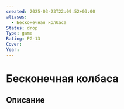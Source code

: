 ```yaml
---
created: 2025-03-23T22:09:52+03:00
aliases:
  - Бесконечная колбаса
Status: drop
Type: game
Rating: PG-13
Cover:
Year:
---
```


# Бесконечная колбаса





## Описание


